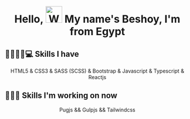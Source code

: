 <h1 align="center">
Hello, <img src="https://raw.githubusercontent.com/nixin72/nixin72/master/wave.gif" alt="Waving hand animated" height="45" width="45"/> My name's Beshoy, I'm from Egypt
</h1>

<h2>👨🏻‍💻🧠💻 Skills I have</h2>
<p align ="center">
HTML5
& CSS3
& SASS (SCSS)
& Bootstrap 
& Javascript 
& Typescript
& Reactjs
</p>

<h2>🌟🎯💡 Skills I'm working on now</h2>
<p align="center">Pugjs && Gulpjs && Tailwindcss</p>

<!--
**FrontEndDevo/FrontEndDevo** is a ✨ _special_ ✨ repository because its `README.md` (this file) appears on your GitHub profile.

Here are some ideas to get you started:

- 🔭 I’m currently working on ...
- 🌱 I’m currently learning ...
- 👯 I’m looking to collaborate on ...
- 🤔 I’m looking for help with ...
- 💬 Ask me about ...
- 📫 How to reach me: ...
- 😄 Pronouns: ...
- ⚡ Fun fact: ...
-->
